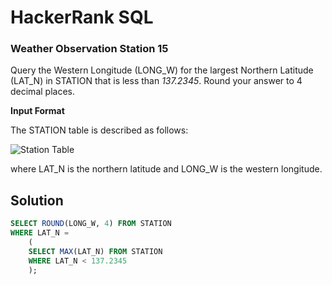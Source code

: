# HackerRank SQL

### Weather Observation Station 15

Query the Western Longitude (LONG_W) for the largest Northern Latitude (LAT_N) in STATION that is less than *137.2345*. Round your answer to 4 decimal places.

**Input Format**

The STATION table is described as follows:

![Station Table](https://s3.amazonaws.com/hr-challenge-images/9336/1449345840-5f0a551030-Station.jpg)

where LAT_N is the northern latitude and LONG_W is the western longitude. 

## Solution
```sql
SELECT ROUND(LONG_W, 4) FROM STATION
WHERE LAT_N = 
    (
    SELECT MAX(LAT_N) FROM STATION
    WHERE LAT_N < 137.2345
    );
```
